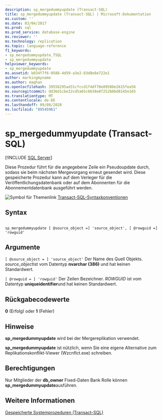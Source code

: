 ```yaml
---
description: sp_mergedummyupdate (Transact-SQL)
title: sp_mergedummyupdate (Transact-SQL) | Microsoft-Dokumentation
ms.custom: ''
ms.date: 03/04/2017
ms.prod: sql
ms.prod_service: database-engine
ms.reviewer: ''
ms.technology: replication
ms.topic: language-reference
f1_keywords:
- sp_mergedummyupdate_TSQL
- sp_mergedummyupdate
helpviewer_keywords:
- sp_mergedummyupdate
ms.assetid: b834f7f6-9588-4d59-a3e2-83d8e8e722e1
author: markingmyname
ms.author: maghan
ms.openlocfilehash: 39558295ad31cfccd1f4df70e89580e2615fea56
ms.sourcegitcommit: dd36d1cbe32cd5a65c6638e8f252b0bd8145e165
ms.translationtype: MT
ms.contentlocale: de-DE
ms.lasthandoff: 09/08/2020
ms.locfileid: "89545961"
---
```

# <a name="sp_mergedummyupdate-transact-sql"></a>sp_mergedummyupdate (Transact-SQL)
[!INCLUDE [SQL Server](../../includes/applies-to-version/sqlserver.md)]

  Diese Prozedur führt für die angegebene Zeile ein Pseudoupdate durch, sodass sie beim nächsten Mergevorgang erneut gesendet wird. Diese gespeicherte Prozedur kann auf dem Verleger für die Veröffentlichungsdatenbank oder auf dem Abonnenten für die Abonnementdatenbank ausgeführt werden.  
  
 ![Symbol für Themenlink](../../database-engine/configure-windows/media/topic-link.gif "Symbol für Themenlink") [Transact-SQL-Syntaxkonventionen](../../t-sql/language-elements/transact-sql-syntax-conventions-transact-sql.md)  
  
## <a name="syntax"></a>Syntax  
  
```  
  
sp_mergedummyupdate [ @source_object =] 'source_object', [ @rowguid =] 'rowguid'  
```  
  
## <a name="arguments"></a>Argumente  
`[ @source_object = ] 'source_object'` Der Name des Quell Objekts. *source_object*ist vom Datentyp **nvarchar (386)** und hat keinen Standardwert.  
  
`[ @rowguid = ] 'rowguid'` Der Zeilen Bezeichner. *ROWGUID* ist vom Datentyp **uniqueidentifier**und hat keinen Standardwert.  
  
## <a name="return-code-values"></a>Rückgabecodewerte  
 **0** (Erfolg) oder **1** (Fehler)  
  
## <a name="remarks"></a>Hinweise  
 **sp_mergedummyupdate** wird bei der Mergereplikation verwendet.  
  
 **sp_mergedummyupdate** ist nützlich, wenn Sie eine eigene Alternative zum Replikationskonflikt-Viewer (Wzcnflct.exe) schreiben.  
  
## <a name="permissions"></a>Berechtigungen  
 Nur Mitglieder der **db_owner** Fixed-Daten Bank Rolle können **sp_mergedummyupdate**ausführen.  
  
## <a name="see-also"></a>Weitere Informationen  
 [Gespeicherte Systemprozeduren &#40;Transact-SQL&#41;](../../relational-databases/system-stored-procedures/system-stored-procedures-transact-sql.md)  
  
  
